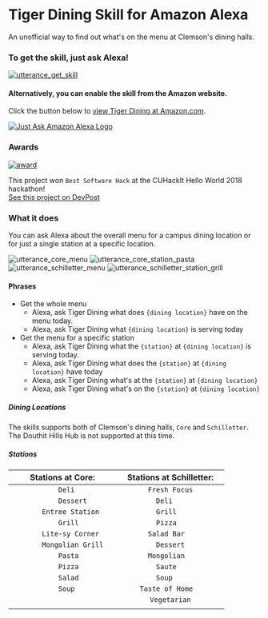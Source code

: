# Tiger Dining Skill for Amazon Alexa
An unofficial way to find out what's on the menu at Clemson's dining halls.

### To get the skill, just ask Alexa!

[![utterance_get_skill](https://user-images.githubusercontent.com/10427974/49395892-b8ac5900-f705-11e8-989a-e371a32521b3.png)](https://www.amazon.com/gp/product/B07L342K1S)

#### Alternatively, you can enable the skill from the Amazon website.

Click the button below to [view Tiger Dining at Amazon.com](https://www.amazon.com/gp/product/B07L342K1S).

[![Just Ask Amazon Alexa Logo](https://user-images.githubusercontent.com/10427974/49385079-7de8f780-f6ea-11e8-869e-eb74c0859c50.png)](https://www.amazon.com/gp/product/B07L342K1S)

### Awards

[![award](https://user-images.githubusercontent.com/10427974/49342973-d5765d00-f62f-11e8-9dd9-494ef3c464f6.png)](https://devpost.com/software/clemson-dining-alexa-skill)

This project won `Best Software Hack` at the CUHackIt Hello World 2018 hackathon!  
[See this project on DevPost](https://devpost.com/software/clemson-dining-alexa-skill)

### What it does

You can ask Alexa about the overall menu for a campus dining location or for just a single station at a specific location.

![utterance_core_menu](https://user-images.githubusercontent.com/10427974/49389386-28194d00-f6f4-11e8-9f41-e0eb4bb72795.png)
![utterance_core_station_pasta](https://user-images.githubusercontent.com/10427974/49389387-28194d00-f6f4-11e8-9495-48ea3b570ff6.png)
![utterance_schilletter_menu](https://user-images.githubusercontent.com/10427974/49389388-28194d00-f6f4-11e8-9ce7-a3dede896f97.png)
![utterance_schilletter_station_grill](https://user-images.githubusercontent.com/10427974/49389389-28194d00-f6f4-11e8-9613-cfd558d149f4.png)


#### Phrases
* Get the whole menu
  * Alexa, ask Tiger Dining what does `{dining location}` have on the menu today.
  * Alexa, ask Tiger Dining what `{dining location}` is serving today
* Get the menu for a specific station
  * Alexa, ask Tiger Dining what the `{station}` at `{dining location}` is serving today.
  * Alexa, ask Tiger Dining what does the `{station}` at `{dining location}` have today
  * Alexa, ask Tiger Dining what's at the `{station}` at `{dining location}`
  * Alexa, ask Tiger Dining what's on the `{station}` at `{dining location}`

##### Dining Locations
The skills supports both of Clemson's dining halls, `Core` and `Schilletter`.  
The Douthit Hills Hub is not supported at this time.

##### Stations

|		Stations at Core:	|	Stations at Schilletter:	|
|		:---:	|	:---:	|
|`		Deli	`|`	Fresh Focus	`|
|`		Dessert	`|`	Deli	`|
|`		Entree Station	`|`	Grill	`|
|`		Grill	`|`	Pizza	`|
|`		Lite-sy Corner	`|`	Salad Bar	`|
|`		Mongolian Grill	`|`	Dessert	`|
|`		Pasta	`|`	Mongolian	`|
|`		Pizza	`|`	Saute	`|
|`		Salad	`|`	Soup	`|
|`		Soup	`|`	Taste of Home	`|
|			|`	Vegetarian	`|
|<img width=200>|<img width=200>|
